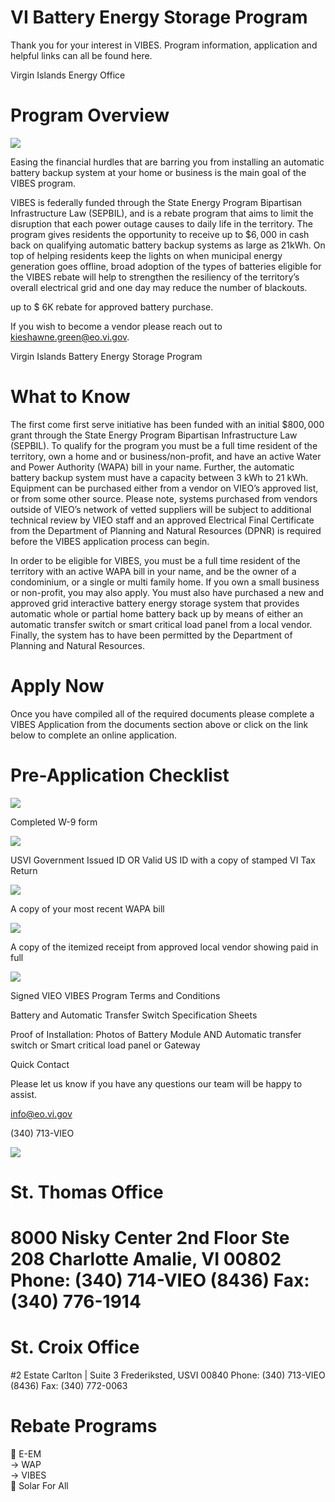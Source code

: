 # VI Battery Energy Storage Program  

Thank you for your interest in VIBES. Program information, application and helpful links can all be found here.  

Virgin Islands Energy Office  

# Program Overview  

![](images/9f73631696a3f6902afcccd2f12ddd174ea64596ddb678f3accd8c62d3338abe.jpg)  

Easing the financial hurdles that are barring you from installing an automatic battery backup system at your home or business is the main goal of the VIBES program.  

VIBES is federally funded through the State Energy Program Bipartisan Infrastructure Law (SEPBIL), and is a rebate program that aims to limit the disruption that each power outage causes to daily life in the territory. The program gives residents the opportunity to receive up to $\$6,000$ in cash back on qualifying automatic battery backup systems as large as 21kWh. On top of helping residents keep the lights on when municipal energy generation goes offline, broad adoption of the types of batteries eligible for the VIBES rebate will help to strengthen the resiliency of the territory’s overall electrical grid and one day may reduce the number of blackouts.  

up to \$ 6K rebate for approved battery purchase.  

If you wish to become a vendor please reach out to kieshawne.green@eo.vi.gov.  

Virgin Islands Battery Energy Storage Program  

# What to Know  

The first come first serve initiative has been funded with an initial $\$800,000$ grant through the State Energy Program Bipartisan Infrastructure Law (SEPBIL). To qualify for the program you must be a full time resident of the territory, own a home and or business/non-profit, and have an active Water and Power Authority (WAPA) bill in your name. Further, the automatic battery backup system must have a capacity between 3 kWh to 21 kWh. Equipment can be purchased either from a vendor on VIEO’s approved list, or from some other source. Please note, systems purchased from vendors outside of VIEO’s network of vetted suppliers will be subject to additional technical review by VIEO staff and an approved Electrical Final Certificate from the Department of Planning and Natural Resources (DPNR) is required before the VIBES application process can begin.  

In order to be eligible for VIBES, you must be a full time resident of the territory with an active WAPA bill in your name, and be the owner of a condominium, or a single or multi family home. If you own a small business or non-profit, you may also apply. You must also have purchased a new and approved grid interactive battery energy storage system that provides automatic whole or partial home battery back up by means of either an automatic transfer switch or smart critical load panel from a local vendor. Finally, the system has to have been permitted by the Department of Planning and Natural Resources.  

# Apply Now  

Once you have compiled all of the required documents please complete a VIBES Application from the documents section above or click on the link below to complete an online application.  

# Pre-Application Checklist  

![](images/60b4675d8256537780c3722730d5a441e9ff4113ea16b6cff2a0852da5108631.jpg)  

Completed W-9 form  

![](images/f94103178296a3c542b9d3098f0f92cc92d566c5a6426aadbae9a3bc59f6470c.jpg)  

USVI Government Issued ID OR Valid US ID with a copy of stamped VI Tax Return  

![](images/4b43ca6e84576702acda8204d7b0c2cf969b8fdf8be6d10706353fdbb5e2c321.jpg)  

A copy of your most recent WAPA bill  

![](images/ff96a40c2bb6135107ac99598b8a5535de53bbd40ecc8189c1a32c1cc11f1cd4.jpg)  

A copy of the itemized receipt from approved local vendor showing paid in full  

![](images/182bc6a6e952978bef71c79fcf1ac5a746a118e2c2626a6aae92bf4ec4261e49.jpg)  

Signed VIEO VIBES Program Terms and Conditions  

Battery and Automatic Transfer Switch Specification Sheets  

Proof of Installation: Photos of Battery Module AND Automatic transfer switch or Smart critical load panel or Gateway  

Quick Contact  

Please let us know if you have any questions our team will be happy to assist.  

info@eo.vi.gov  

(340) 713-VIEO  

![](images/fd0630e7714396168661be0f429dd2d11853e3a928a3268adc9934bc2d78e211.jpg)  

# St. Thomas Office  

# 8000 Nisky Center 2nd Floor Ste 208 Charlotte Amalie, VI 00802 Phone: (340) 714-VIEO (8436) Fax: (340) 776-1914  

# St. Croix Office  

#2 Estate Carlton | Suite 3 Frederiksted, USVI 00840 Phone: (340) 713-VIEO (8436) Fax: (340) 772-0063  

# Rebate Programs  

 E-EM   
$\rightarrow$ WAP   
$\rightarrow$ VIBES   
 Solar For All  